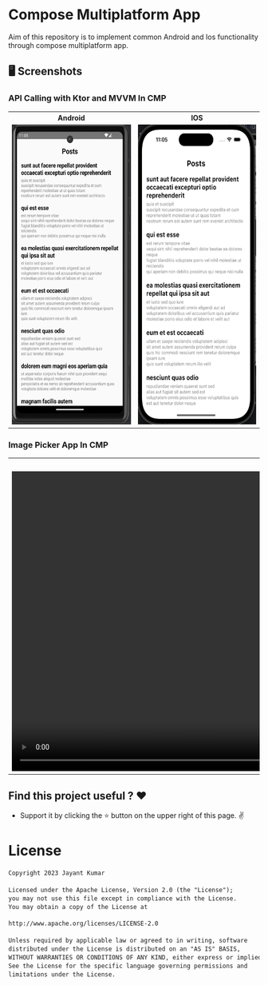 # Compose Multiplatform App

<p>Aim of this repository is to implement common Android and Ios functionality through compose multiplatform app.</p>

## 🖥️ Screenshots

### API Calling with Ktor and MVVM In CMP

<table style="width:100%">
  <tr>
    <th>Android</th>
    <th>IOS</th>
  </tr>
  <tr>
    <td><img src="screenshots/api_android.png" height="600" alt="api_android"/></td>
    <td><img src="screenshots/api_ios.png" height="600" alt="api_ios"/></td>
  </tr>
</table>

### Image Picker App In CMP

<table style="width:100%">
  <tr>
    <th>Android</th>
    <th>IOS</th>
  </tr>
  <tr>
    <td><Video src="screenshots/android_image_picker.mov" height="600" alt="android_image_picker"></Video></td>
    <td><video src="screenshots/ios_image_pickers.mov" height="600" alt="ios_image_picker"></video></td>
  </tr>
</table>

## Find this project useful ? ❤️

- Support it by clicking the ⭐️ button on the upper right of this page. ✌️

# License

```markdown
Copyright 2023 Jayant Kumar

Licensed under the Apache License, Version 2.0 (the "License");
you may not use this file except in compliance with the License.
You may obtain a copy of the License at

http://www.apache.org/licenses/LICENSE-2.0

Unless required by applicable law or agreed to in writing, software
distributed under the License is distributed on an "AS IS" BASIS,
WITHOUT WARRANTIES OR CONDITIONS OF ANY KIND, either express or implied.
See the License for the specific language governing permissions and
limitations under the License.
```